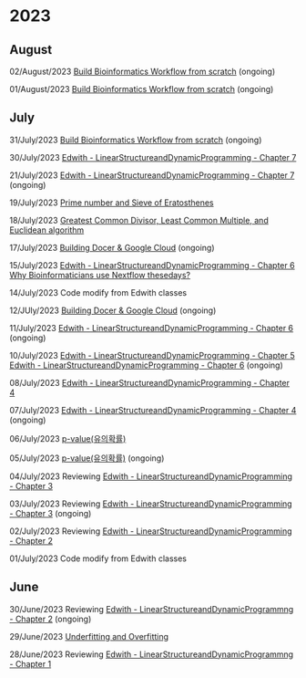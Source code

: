 # 2023
## August
02/August/2023 [Build Bioinformatics Workflow from scratch](./Build%20Bioinformatics%20Workflow%20from%20scratch.md) (ongoing)

01/August/2023 [Build Bioinformatics Workflow from scratch](./Build%20Bioinformatics%20Workflow%20from%20scratch.md) (ongoing)

## July
31/July/2023 [Build Bioinformatics Workflow from scratch](./Build%20Bioinformatics%20Workflow%20from%20scratch.md) (ongoing)

30/July/2023 [Edwith - LinearStructureandDynamicProgramming - Chapter 7](./edwith_LSnDP_Ch7.md)

21/July/2023 [Edwith - LinearStructureandDynamicProgramming - Chapter 7](./edwith_LSnDP_Ch7.md) (ongoing)

19/July/2023 [Prime number and Sieve of Eratosthenes](./Prime%20number%20and%20Sieve%20of%20Eratosthenes.md)

18/July/2023 [Greatest Common Divisor, Least Common Multiple, and Euclidean algorithm](./Greatest%20Common%20Divisor,%20Least%20Common%20Multiple,%20and%20Euclidean%20algorithm.md)

17/July/2023 [Building Docer & Google Cloud](./Building%20Docker%20in%20Google%20Cloud.md) (ongoing)

15/July/2023 [Edwith - LinearStructureandDynamicProgramming - Chapter 6](edwith_LSnDP_Ch6.md)   
[Why Bioinformaticians use Nextflow thesedays?](./Why%20Bioinformaticiansuse%20Nextflow%20Thesedays.md)    

14/July/2023 Code modify from Edwith classes

12/JUly/2023 [Building Docer & Google Cloud](./Building%20Docker%20in%20Google%20Cloud.md) (ongoing)

11/July/2023 [Edwith - LinearStructureandDynamicProgramming - Chapter 6](edwith_LSnDP_Ch6.md) (ongoing)

10/July/2023 [Edwith - LinearStructureandDynamicProgramming - Chapter 5](edwith_LSnDP_Ch5.md)     
[Edwith - LinearStructureandDynamicProgramming - Chapter 6](edwith_LSnDP_Ch6.md) (ongoing)

08/July/2023 [Edwith - LinearStructureandDynamicProgramming - Chapter 4](edwith_LSnDP_Ch4.md)

07/July/2023 [Edwith - LinearStructureandDynamicProgramming - Chapter 4](edwith_LSnDP_Ch4.md) (ongoing)

06/July/2023 [p-value(유의확률)](./p-value(%EC%9C%A0%EC%9D%98%ED%99%95%EB%A5%A0).md)

05/July/2023 [p-value(유의확률)](./p-value(%EC%9C%A0%EC%9D%98%ED%99%95%EB%A5%A0).md) (ongoing)

04/July/2023 Reviewing [Edwith - LinearStructureandDynamicProgramming - Chapter 3](edwith_LSnDP_Ch3.md) 

03/July/2023 Reviewing [Edwith - LinearStructureandDynamicProgramming - Chapter 3](edwith_LSnDP_Ch3.md) (ongoing)

02/July/2023 Reviewing [Edwith - LinearStructureandDynamicProgramming - Chapter 2](edwith_LSnDP_Ch2.md) 

01/July/2023 Code modify from Edwith classes

## June
30/June/2023 Reviewing [Edwith - LinearStructureandDynamicProgrammng - Chapter 2](edwith_LSnDP_Ch2.md) (ongoing)

29/June/2023 [Underfitting and Overfitting](./Underfitting%20and%20Overfitting.md)

28/June/2023 Reviewing [Edwith - LinearStructureandDynamicProgrammng - Chapter 1](edwith_LSnDP_Ch1.md)